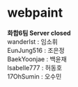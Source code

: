 # webpaint
<b>화합6팀 Server closed</b><br>
wanderlst : 임소휘<br>
EunJung516 : 조은정<br>
BaekYoonjae : 백윤재<br>
Isabelle777 : 허동호<br>
17OhSumin : 오수민<br>
